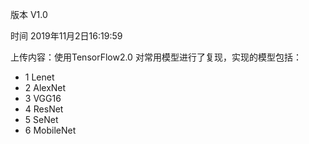 版本 V1.0

时间 2019年11月2日16:19:59

上传内容：使用TensorFlow2.0 对常用模型进行了复现，实现的模型包括：

- 1 Lenet 
- 2 AlexNet
- 3 VGG16
- 4 ResNet
- 5 SeNet
- 6 MobileNet
